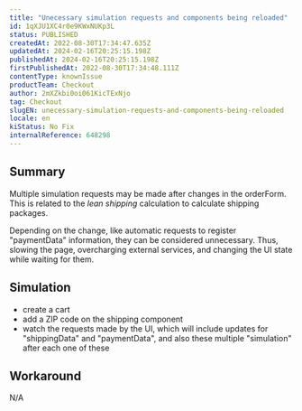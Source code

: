 ```yaml
---
title: "Unecessary simulation requests and components being reloaded"
id: 1qXJU1XC4r0e9KWxNUKp3L
status: PUBLISHED
createdAt: 2022-08-30T17:34:47.635Z
updatedAt: 2024-02-16T20:25:15.198Z
publishedAt: 2024-02-16T20:25:15.198Z
firstPublishedAt: 2022-08-30T17:34:48.111Z
contentType: knownIssue
productTeam: Checkout
author: 2mXZkbi0oi061KicTExNjo
tag: Checkout
slugEN: unecessary-simulation-requests-and-components-being-reloaded
locale: en
kiStatus: No Fix
internalReference: 648298
---
```


## Summary


Multiple simulation requests may be made after changes in the orderForm. This is related to the _lean shipping_ calculation to calculate shipping packages.

Depending on the change, like automatic requests to register "paymentData" information, they can be considered unnecessary. Thus, slowing the page, overcharging external services, and changing the UI state while waiting for them.



## Simulation



- create a cart
- add a ZIP code on the shipping component
- watch the requests made by the UI, which will include updates for "shippingData" and "paymentData", and also these multiple "simulation" after each one of these



## Workaround


N/A

